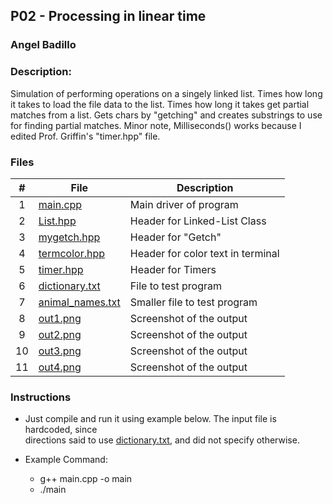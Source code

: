 ## P02 - Processing in linear time
### Angel Badillo
### Description:

Simulation of performing operations on a singely linked list.
Times how long it takes to load the file data to the list.
Times how long it takes get partial matches from a list.
Gets chars by "getching" and creates substrings to use for finding
partial matches. Minor note, Milliseconds() works because I edited Prof. Griffin's
"timer.hpp" file.


### Files

|   #   | File                                 | Description                       |
| :---: | ------------------------------------ | --------------------------------- |
|   1   | [main.cpp](main.cpp)                 | Main driver of program            |
|   2   | [List.hpp](List.hpp)                 | Header for Linked-List Class      |
|   3   | [mygetch.hpp](mygetch.hpp)           | Header for "Getch"                |
|   4   | [termcolor.hpp](termcolor.hpp)       | Header for color text in terminal |
|   5   | [timer.hpp](timer.hpp)               | Header for Timers                 |
|   6   | [dictionary.txt](dictionary.txt)     | File to test program              |
|   7   | [animal_names.txt](animal_names.txt) | Smaller file to test program      |
|   8   | [out1.png](out1.png)                 | Screenshot of the output          |
|   9   | [out2.png](out2.png)                 | Screenshot of the output          |
|  10   | [out3.png](out3.png)                 | Screenshot of the output          |
|  11   | [out4.png](out4.png)                 | Screenshot of the output          |


### Instructions

- Just compile and run it using example below. The input file is hardcoded, since <br>
  directions said to use [dictionary.txt](dictionary.txt), and did not specify otherwise.

- Example Command:
  - g++ main.cpp -o main
  - ./main